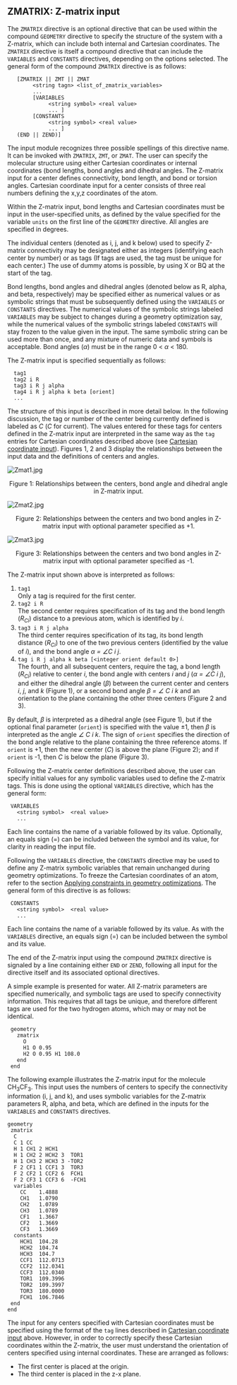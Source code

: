 ## ZMATRIX: Z-matrix input

The `ZMATRIX` directive is an optional directive that can be used within
the compound `GEOMETRY` directive to specify the structure of the system
with a Z-matrix, which can include both internal and Cartesian
coordinates. The `ZMATRIX` directive is itself a compound directive that
can include the `VARIABLES` and `CONSTANTS` directives, depending on the
options selected. The general form of the compound `ZMATRIX` directive is
as follows:
```
   [ZMATRIX || ZMT || ZMAT 
        <string tagn> <list_of_zmatrix_variables>  
        ...  
        [VARIABLES 
             <string symbol> <real value>  
             ... ]  
        [CONSTANTS  
             <string symbol> <real value>  
             ... ]  
   (END || ZEND)]
```
The input module recognizes three possible spellings of this directive
name. It can be invoked with `ZMATRIX`, `ZMT`, or `ZMAT`. The user can specify
the molecular structure using either Cartesian coordinates or internal
coordinates (bond lengths, bond angles and dihedral angles. The Z-matrix
input for a center defines connectivity, bond length, and bond or
torsion angles. Cartesian coordinate input for a center consists of
three real numbers defining the x,y,z coordinates of the atom.

Within the Z-matrix input, bond lengths and Cartesian coordinates must
be input in the user-specified units, as defined by the value specified
for the variable `units` on the first line of the `GEOMETRY` directive.
All angles are specified in degrees.

The individual centers (denoted as i, j, and k below) used to specify
Z-matrix connectivity may be designated either as integers (identifying
each center by number) or as tags (If tags are used, the tag must be
unique for each center.) The use of dummy atoms is possible, by using X
or BQ at the start of the tag.

Bond lengths, bond angles and dihedral angles (denoted below as R,
alpha, and beta, respectively) may be specified either as numerical
values or as symbolic strings that must be subsequently defined using
the `VARIABLES` or `CONSTANTS` directives. The numerical values of the
symbolic strings labeled `VARIABLES` may be subject to changes during a
geometry optimization say, while the numerical values of the symbolic
strings labeled `CONSTANTS` will stay frozen to the value given in the
input. The same symbolic string can be used more than once, and any
mixture of numeric data and symbols is acceptable. Bond angles (*α*) must
be in the range 0 < *α* < 180.

The Z-matrix input is specified sequentially as follows:
```
  tag1  
  tag2 i R  
  tag3 i R j alpha 
  tag4 i R j alpha k beta [orient]  
  ...
```
The structure of this input is described in more detail below. In the
following discussion, the tag or number of the center being currently
defined is labeled as *C* (*C* for current). The values entered for these
tags for centers defined in the Z-matrix input are interpreted in the
same way as the `tag` entries for Cartesian coordinates described above
(see [Cartesian coordinate
input](Cartesian-coordinate-input.md)). Figures 1, 2 and 3
display the relationships between the input data and the definitions of
centers and angles.

![Zmat1.jpg](Zmat1.jpg)

<center>

Figure 1: Relationships between the centers, bond angle and dihedral
angle in Z-matrix input.

</center>

![Zmat2.jpg](Zmat2.jpg)

<center>

Figure 2: Relationships between the centers and two bond angles in
Z-matrix input with optional parameter specified as +1.

</center>

![Zmat3.jpg](Zmat3.jpg)

<center>

Figure 3: Relationships between the centers and two bond angles in
Z-matrix input with optional parameter specified as -1.

</center>

The Z-matrix input shown above is interpreted as follows:

1.  `tag1`  
    Only a tag is required for the first center.
2.  `tag2 i R`  
    The second center requires specification of its tag and the bond
    length (*R<sub>Ci</sub>*) distance to a previous atom, which is identified by *i*.
3.  `tag3 i R j alpha`  
    The third center requires specification of its tag, its bond length
    distance (*R<sub>Ci</sub>*) to one of the two previous centers (identified
    by the value of *i*), and the bond angle *&alpha; = &ang;C i j*.
4.  `tag i R j alpha k beta [<integer orient default 0>]`  
    The fourth, and all subsequent centers, require the tag, a bond
   length (*R<sub>Ci</sub>*) relative to center *i*, the bond angle with
    centers *i* and *j* (*&alpha; = &ang;C i j*), and either the
    dihedral angle (*β*) between the current center and centers *i*, *j*, and
    *k* (Figure 1), or a second bond angle *&beta; = &ang; C i k* and
    an orientation to the plane containing the other three centers
    (Figure 2 and 3).

By default, *β* is interpreted as a dihedral angle (see Figure 1), but if
the optional final parameter (`orient`) is specified with the value ±1,
then *β* is interpreted as the angle *&ang; C i k*. The sign of
`orient` specifies the direction of the bond angle relative to the plane
containing the three reference atoms. If `orient` is +1, then the new
center (*C*) is above the plane (Figure 2); and if `orient` is -1, then *C*
is below the plane (Figure 3).

Following the Z-matrix center definitions described above, the user can
specify initial values for any symbolic variables used to define the
Z-matrix tags. This is done using the optional `VARIABLES` directive,
which has the general form:
```
 VARIABLES 
   <string symbol>  <real value>  
   ...
```
Each line contains the name of a variable followed by its value.
Optionally, an equals sign (=) can be included between the symbol and
its value, for clarity in reading the input file.

Following the `VARIABLES` directive, the `CONSTANTS` directive may be used
to define any Z-matrix symbolic variables that remain unchanged during
geometry optimizations. To freeze the Cartesian coordinates of an atom,
refer to the section [Applying constraints in geometry optimizations](ZCOORD-Forcing-internal-coordinates#applying-constraints-in-geometry-optimizations).
The general form of this directive is as follows:
```
 CONSTANTS  
   <string symbol>  <real value>  
   ...
```
Each line contains the name of a variable followed by its value. As with
the `VARIABLES` directive, an equals sign (=) can be included between the
symbol and its value.

The end of the Z-matrix input using the compound `ZMATRIX` directive is
signaled by a line containing either `END` or `ZEND`, following all input
for the directive itself and its associated optional directives.

A simple example is presented for water. All Z-matrix parameters are
specified numerically, and symbolic tags are used to specify
connectivity information. This requires that all tags be unique, and
therefore different tags are used for the two hydrogen atoms, which may
or may not be identical.
```
 geometry 
   zmatrix   
     O  
     H1 O 0.95  
     H2 O 0.95 H1 108.0  
   end  
 end
```
The following example illustrates the Z-matrix input for the molecule
CH<sub>3</sub>CF<sub>3</sub>. This input uses the numbers of centers to specify the
connectivity information (i, j, and k), and uses symbolic variables for
the Z-matrix parameters R, alpha, and beta, which are defined in the
inputs for the `VARIABLES` and `CONSTANTS` directives.
```
geometry  
 zmatrix  
  C   
  C 1 CC  
  H 1 CH1 2 HCH1  
  H 1 CH2 2 HCH2 3  TOR1   
  H 1 CH3 2 HCH3 3 -TOR2   
  F 2 CF1 1 CCF1 3  TOR3   
  F 2 CF2 1 CCF2 6  FCH1  
  F 2 CF3 1 CCF3 6  -FCH1 
  variables 
    CC    1.4888  
    CH1   1.0790  
    CH2   1.0789   
    CH3   1.0789    
    CF1   1.3667   
    CF2   1.3669   
    CF3   1.3669  
  constants  
    HCH1  104.28  
    HCH2  104.74   
    HCH3  104.7   
    CCF1  112.0713   
    CCF2  112.0341   
    CCF3  112.0340  
    TOR1  109.3996   
    TOR2  109.3997  
    TOR3  180.0000  
    FCH1  106.7846  
 end   
end
```
The input for any centers specified with Cartesian coordinates must be
specified using the format of the `tag` lines described in [Cartesian
coordinate input](Cartesian-coordinate-input.md) above.
However, in order to correctly specify these Cartesian coordinates
within the Z-matrix, the user must understand the orientation of centers
specified using internal coordinates. These are arranged as follows:

  - The first center is placed at the origin.
  - The third center is placed in the z-x plane.
